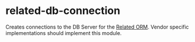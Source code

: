 # related-db-connection

Creates connections to the DB Server for the [Related ORM](https://www.npmjs.com/package/related). Vendor specific implementations should implement this module.